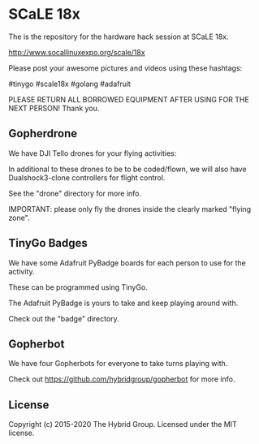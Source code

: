 # SCaLE 18x

The is the repository for the hardware hack session at SCaLE 18x.

http://www.socallinuxexpo.org/scale/18x

Please post your awesome pictures and videos using these hashtags:

#tinygo #scale18x #golang #adafruit

PLEASE RETURN ALL BORROWED EQUIPMENT AFTER USING FOR THE NEXT PERSON! Thank you.

## Gopherdrone

We have DJI Tello drones for your flying activities:

In additional to these drones to be to be coded/flown, we will also have Dualshock3-clone controllers for flight control.

See the "drone" directory for more info.

IMPORTANT: please only fly the drones inside the clearly marked "flying zone".

## TinyGo Badges

We have some Adafruit PyBadge boards for each person to use for the activity.

These can be programmed using TinyGo.

The Adafruit PyBadge is yours to take and keep playing around with.

Check out the "badge" directory.

## Gopherbot

We have four Gopherbots for everyone to take turns playing with.

Check out https://github.com/hybridgroup/gopherbot for more info.

## License

Copyright (c) 2015-2020 The Hybrid Group. Licensed under the MIT license.
